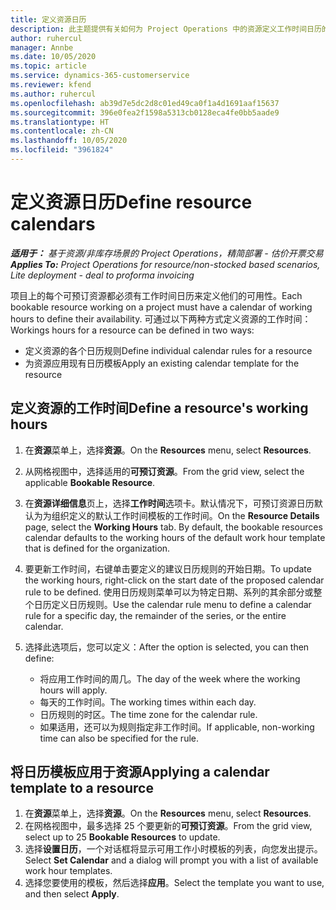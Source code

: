 ```yaml
---
title: 定义资源日历
description: 此主题提供有关如何为 Project Operations 中的资源定义工作时间日历的信息。
author: ruhercul
manager: Annbe
ms.date: 10/05/2020
ms.topic: article
ms.service: dynamics-365-customerservice
ms.reviewer: kfend
ms.author: ruhercul
ms.openlocfilehash: ab39d7e5dc2d8c01ed49ca0f1a4d1691aaf15637
ms.sourcegitcommit: 396e0fea2f1598a5313cb0128eca4fe0bb5aade9
ms.translationtype: HT
ms.contentlocale: zh-CN
ms.lasthandoff: 10/05/2020
ms.locfileid: "3961824"
---
```

# <a name="define-resource-calendars"></a><span data-ttu-id="37b68-103">定义资源日历</span><span class="sxs-lookup"><span data-stu-id="37b68-103">Define resource calendars</span></span>

<span data-ttu-id="37b68-104">_**适用于：** 基于资源/非库存场景的 Project Operations，精简部署 - 估价开票交易_</span><span class="sxs-lookup"><span data-stu-id="37b68-104">_**Applies To:** Project Operations for resource/non-stocked based scenarios, Lite deployment - deal to proforma invoicing_</span></span>

<span data-ttu-id="37b68-105">项目上的每个可预订资源都必须有工作时间日历来定义他们的可用性。</span><span class="sxs-lookup"><span data-stu-id="37b68-105">Each bookable resource working on a project must have a calendar of working hours to define their availability.</span></span> <span data-ttu-id="37b68-106">可通过以下两种方式定义资源的工作时间：</span><span class="sxs-lookup"><span data-stu-id="37b68-106">Workings hours for a resource can be defined in two ways:</span></span> 

   - <span data-ttu-id="37b68-107">定义资源的各个日历规则</span><span class="sxs-lookup"><span data-stu-id="37b68-107">Define individual calendar rules for a resource</span></span>
   - <span data-ttu-id="37b68-108">为资源应用现有日历模板</span><span class="sxs-lookup"><span data-stu-id="37b68-108">Apply an existing calendar template for the resource</span></span>

## <a name="define-a-resources-working-hours"></a><span data-ttu-id="37b68-109">定义资源的工作时间</span><span class="sxs-lookup"><span data-stu-id="37b68-109">Define a resource's working hours</span></span>

1. <span data-ttu-id="37b68-110">在**资源**菜单上，选择**资源**。</span><span class="sxs-lookup"><span data-stu-id="37b68-110">On the **Resources** menu, select **Resources**.</span></span>
2. <span data-ttu-id="37b68-111">从网格视图中，选择适用的**可预订资源**。</span><span class="sxs-lookup"><span data-stu-id="37b68-111">From the grid view, select the applicable **Bookable Resource**.</span></span>
3. <span data-ttu-id="37b68-112">在**资源详细信息**页上，选择**工作时间**选项卡。默认情况下，可预订资源日历默认为为组织定义的默认工作时间模板的工作时间。</span><span class="sxs-lookup"><span data-stu-id="37b68-112">On the **Resource Details** page, select the **Working Hours** tab. By default, the bookable resources calendar defaults to the working hours of the default work hour template that is defined for the organization.</span></span>
4. <span data-ttu-id="37b68-113">要更新工作时间，右键单击要定义的建议日历规则的开始日期。</span><span class="sxs-lookup"><span data-stu-id="37b68-113">To update the working hours, right-click on the start date of the proposed calendar rule to be defined.</span></span> <span data-ttu-id="37b68-114">使用日历规则菜单可以为特定日期、系列的其余部分或整个日历定义日历规则。</span><span class="sxs-lookup"><span data-stu-id="37b68-114">Use the calendar rule menu to define a calendar rule for a specific day, the remainder of the series, or the entire calendar.</span></span>
5. <span data-ttu-id="37b68-115">选择此选项后，您可以定义：</span><span class="sxs-lookup"><span data-stu-id="37b68-115">After the option is selected, you can then define:</span></span>

    - <span data-ttu-id="37b68-116">将应用工作时间的周几。</span><span class="sxs-lookup"><span data-stu-id="37b68-116">The day of the week where the working hours will apply.</span></span>
    - <span data-ttu-id="37b68-117">每天的工作时间。</span><span class="sxs-lookup"><span data-stu-id="37b68-117">The working times within each day.</span></span>
    - <span data-ttu-id="37b68-118">日历规则的时区。</span><span class="sxs-lookup"><span data-stu-id="37b68-118">The time zone for the calendar rule.</span></span>
    - <span data-ttu-id="37b68-119">如果适用，还可以为规则指定非工作时间。</span><span class="sxs-lookup"><span data-stu-id="37b68-119">If applicable, non-working time can also be specified for the rule.</span></span>

## <a name="applying-a-calendar-template-to-a-resource"></a><span data-ttu-id="37b68-120">将日历模板应用于资源</span><span class="sxs-lookup"><span data-stu-id="37b68-120">Applying a calendar template to a resource</span></span>

1. <span data-ttu-id="37b68-121">在**资源**菜单上，选择**资源**。</span><span class="sxs-lookup"><span data-stu-id="37b68-121">On the **Resources** menu, select **Resources**.</span></span>
2. <span data-ttu-id="37b68-122">在网格视图中，最多选择 25 个要更新的**可预订资源**。</span><span class="sxs-lookup"><span data-stu-id="37b68-122">From the grid view, select up to 25 **Bookable Resources** to update.</span></span>
3. <span data-ttu-id="37b68-123">选择**设置日历**，一个对话框将显示可用工作小时模板的列表，向您发出提示。</span><span class="sxs-lookup"><span data-stu-id="37b68-123">Select **Set Calendar** and a dialog will prompt you with a list of available work hour templates.</span></span>
4. <span data-ttu-id="37b68-124">选择您要使用的模板，然后选择**应用**。</span><span class="sxs-lookup"><span data-stu-id="37b68-124">Select the template you want to use, and then select **Apply**.</span></span>
